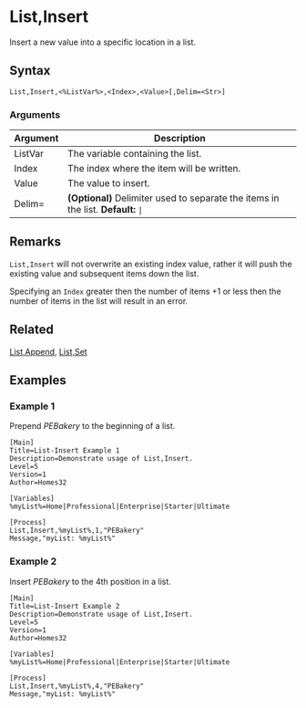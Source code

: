 # List,Insert

Insert a new value into a specific location in a list.

## Syntax

```pebakery
List,Insert,<%ListVar%>,<Index>,<Value>[,Delim=<Str>]
```

### Arguments

| Argument | Description |
| --- | --- |
| ListVar | The variable containing the list. |
| Index | The index where the item will be written. |
| Value | The value to insert. |
| Delim= | **(Optional)** Delimiter used to separate the items in the list. **Default:** `\|` |

## Remarks

`List,Insert` will not overwrite an existing index value, rather it will push the existing value and subsequent items down the list.

Specifying an `Index` greater then the number of items +1 or less then the number of items in the list will result in an error.

## Related

[List,Append](./Append.md), [List,Set](./Set.md)

## Examples

### Example 1

Prepend _PEBakery_ to the beginning of a list.

```pebakery
[Main]
Title=List-Insert Example 1
Description=Demonstrate usage of List,Insert.
Level=5
Version=1
Author=Homes32

[Variables]
%myList%=Home|Professional|Enterprise|Starter|Ultimate

[Process]
List,Insert,%myList%,1,"PEBakery"
Message,"myList: %myList%"
```

### Example 2

Insert _PEBakery_ to the 4th position in a list.

```pebakery
[Main]
Title=List-Insert Example 2
Description=Demonstrate usage of List,Insert.
Level=5
Version=1
Author=Homes32

[Variables]
%myList%=Home|Professional|Enterprise|Starter|Ultimate

[Process]
List,Insert,%myList%,4,"PEBakery"
Message,"myList: %myList%"
```